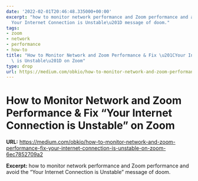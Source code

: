 ```yaml
---
date: '2022-02-01T20:46:48.335000+00:00'
excerpt: "how to monitor network performance and Zoom performance and avoid the \u201C\
  Your Internet Connection is Unstable\u201D message of doom."
tags:
- zoom
- network
- performance
- how-to
title: "How to Monitor Network and Zoom Performance & Fix \u201CYour Internet Connection\
  \ is Unstable\u201D on Zoom"
type: drop
url: https://medium.com/obkio/how-to-monitor-network-and-zoom-performance-fix-your-internet-connection-is-unstable-on-zoom-6ec7852709a2
---
```


# How to Monitor Network and Zoom Performance & Fix “Your Internet Connection is Unstable” on Zoom

**URL:** https://medium.com/obkio/how-to-monitor-network-and-zoom-performance-fix-your-internet-connection-is-unstable-on-zoom-6ec7852709a2

**Excerpt:** how to monitor network performance and Zoom performance and avoid the “Your Internet Connection is Unstable” message of doom.
